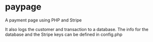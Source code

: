 # paypage
A payment page using PHP and Stripe

It also logs the customer and transaction to a database.
The info for the database and the Stripe keys can be defined in config.php
